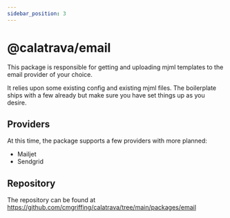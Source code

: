 ```yaml
---
sidebar_position: 3
---
```


# @calatrava/email

This package is responsible for getting and uploading mjml templates to the email provider of your choice.

It relies upon some existing config and existing mjml files. The boilerplate ships with a few already but make sure you have set things up as you desire.

## Providers

At this time, the package supports a few providers with more planned:

- Mailjet
- Sendgrid

## Repository

The repository can be found at https://github.com/cmgriffing/calatrava/tree/main/packages/email

